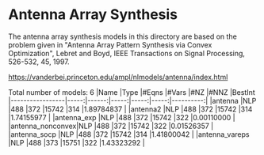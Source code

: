 # Antenna Array Synthesis

The antenna array synthesis models in this directory are based on the problem given in "Antenna Array Pattern Synthesis via Convex Optimization", Lebret and Boyd, IEEE Transactions on Signal Processing, 526-532, 45, 1997.

https://vanderbei.princeton.edu/ampl/nlmodels/antenna/index.html

Total number of models:   6
|Name	          |Type  |#Eqns	 |#Vars	|#NZ   |#NNZ  |BestInt	   
|-----------------|-----:|------:|-----:|-----:|-----:|----------:|
|antenna	      |NLP	 |488	 |372	|15742 |314   |1.89784837 |
|antenna2	      |NLP   |488	 |372	|15742 |314   |1.74155977 |
|antenna_exp      |NLP   |488	 |372	|15742 |322   |0.00110000 |
|antenna_nonconvex|NLP   |488	 |372	|15742 |322   |0.01526357 |
|antenna_socp	  |NLP   |488	 |372	|15742 |314   |1.41800042 |
|antenna_vareps	  |NLP   |488	 |373	|15751 |322   |1.43323292 |
